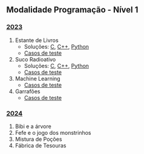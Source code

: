 ## Modalidade Programação - Nível 1

### [2023](provas/ProvaOBI2023_cfp1.pdf)

1. Estante de Livros
    - Soluções: [C](solutions/CF_N1_2023_F1_Estante_de_Livros.c), [C++](solutions/CF_N1_2023_F1_Estante_de_Livros.cpp), [Python](solutions/CF_N1_2023_F1_Estante_de_Livros.py)
    - [Casos de teste](test_set/2023cfpj_estante.zip)
2. Suco Radioativo
    - Soluções: [C](solutions/CF_N1_2023_F1_Suco.c), [C++](solutions/CF_N1_2023_F1_Suco.cpp), [Python](solutions/CF_N1_2023_F1_Suco.py)
    - [Casos de teste](test_set/2023cfpj_suco.zip)
3. Machine Learning
    - [Casos de teste](test_set/2023cfp1_machine-learning.zip)
4. Garrafões
    - [Casos de teste](test_set/2023cfp1_garrafoes.zip)


### [2024](provas/ProvaOBI2024_cfp1.pdf)

1. Bibi e a árvore
2. Fefe e o jogo dos monstrinhos
3. Mistura de Poções
4. Fábrica de Tesouras
